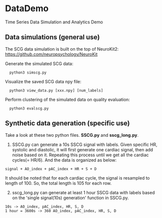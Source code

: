 # DataDemo
Time Series Data Simulation and Analytics Demo

## Data simulations (general use)

The SCG data simulation is built on the top of NeuroKit2: https://github.com/neuropsychology/NeuroKit

Generate the simulated SCG data:
```
  python3 simscg.py
```

Visualize the saved SCG data npy file:
```
  python3 view_data.py [xxx.npy] [num_labels]
```

Perform clustering of the simulated data on quality evaluation:
```
  python3 evalscg.py
```

## Synthetic data generation (specific use)
Take a look at these two python files. **SSCG.py** and **sscg_long.py**.

1. SSCG.py can generate a 10s SSCG signal with labels. Given specific HR, systolic and diastolic, it will first generate one cardiac signal, then add noise 
based on it. Repeating this process until we get all the cardiac cycles(= HR/6). And the data is organized as below: 
```
signal + AO_index + pAC_index + HR + S + D
```
It should be noted that for each cardiac cycle, the signal is resampled to length of 100. So, the total length is 105 for each row.

2. sscg_long.py can generate at least 1 hour SSCG data with labels based on the 'single signal(10s) generation' function in SSCG.py.
```
10s -> AO_index, pAC_index, HR, S, D
1 hour = 3600s -> 360 AO_index, pAC_index, HR, S, D
```
